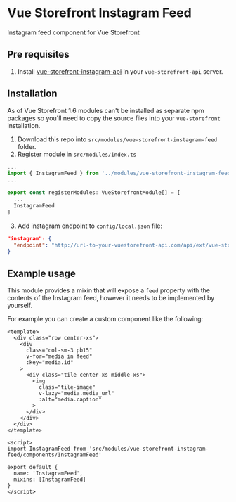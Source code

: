 # Vue Storefront Instagram Feed

Instagram feed component for Vue Storefront

## Pre requisites

1. Install [vue-storefront-instagram-api](https://github.com/jahvi/vue-storefront-instagram-api) in your `vue-storefront-api` server.

## Installation

As of Vue Storefront 1.6 modules can't be installed as separate npm packages so you'll need to copy the source files into your `vue-storefront` installation.

1. Download this repo into `src/modules/vue-storefront-instagram-feed` folder.
2. Register module in `src/modules/index.ts`

```js
...
import { InstagramFeed } from '../modules/vue-storefront-instagram-feed'
...

export const registerModules: VueStorefrontModule[] = [
  ...
  InstagramFeed
]
```

3. Add instagram endpoint to `config/local.json` file:

```json
"instagram": {
  "endpoint": "http://url-to-your-vuestorefront-api.com/api/ext/vue-storefront-instagram-api/feed"
}
```

## Example usage

This module provides a mixin that will expose a `feed` property with the contents of the Instagram feed, however it needs to be implemented by yourself.

For example you can create a custom component like the following:

```vue
<template>
  <div class="row center-xs">
    <div
      class="col-sm-3 pb15"
      v-for="media in feed"
      :key="media.id"
    >
      <div class="tile center-xs middle-xs">
        <img
          class="tile-image"
          v-lazy="media.media_url"
          :alt="media.caption"
        >
      </div>
    </div>
  </div>
</template>

<script>
import InstagramFeed from 'src/modules/vue-storefront-instagram-feed/components/InstagramFeed'

export default {
  name: 'InstagramFeed',
  mixins: [InstagramFeed]
}
</script>
```
